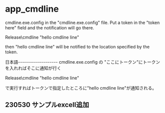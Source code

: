 # app_cmdline

cmdline.exe.config
in the "cmdline.exe.config" file.
Put a token in the "token here" field and the notification will go there.


Release\cmdline "hello cmdline line"

then "hello cmdline line" will be notified to the location specified by the token.

日本語--------------------
cmdline.exe.config
の
"ここにトークン"にトークンを入れればそこに通知が行く


Release\\cmdline "hello cmdline line"

で実行すればトークンで指定したところに"hello cmdline line"が通知される。

230530 サンプルexcell追加
--------------------------
